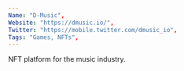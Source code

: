 ```yaml
--- 
Name: "D-Music", 
Website: "https://dmusic.io/", 
Twitter: "https://mobile.twitter.com/dmusic_io", 
Tags: "Games, NFTs", 
--- 
```

<!--lang:en--> 
NFT platform for the music industry.
<!--lang:es--] 
Plataforma NFT para la industria musical.
<!--lang:de--] 
NFT-Plattform für die Musikindustrie.
<!--lang:fr--] 
Plate-forme NFT pour l'industrie de la musique.
<!--lang:pl--] 
Platforma NFT dla branży muzycznej.
<!--lang:uk--] 
Платформа NFT для музичної індустрії.
[!--lang:*--> 
